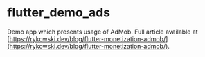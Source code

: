 # flutter_demo_ads

Demo app which presents usage of AdMob. Full article available at [https://rykowski.dev/blog/flutter-monetization-admob/](https://rykowski.dev/blog/flutter-monetization-admob/).
